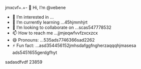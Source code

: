 jmxcvf+.+- 👋 Hi, I’m @vebene
- 👀 I’m interested in ...
- 🌱 I’m currently learning ...45hjmmhjrt
- 💞️ I’m looking to collaborate on ...scas547778532
- 📫 How to reach me ...jjmjeqwfvvfzxcxzcx
- 😄 Pronouns: ...535ads7746366sad2262
- ⚡ Fun fact: ...asd354456152jmhsdafggfngherzaqqqhjmasesa
ads5451655gerdgfhyt
<!---453dfs4505230xcvjyjrrer
vebene/vebene is a ✨ special ✨ repository becausdfse its `RE54ADME.md` (this file) appears on your GitHub151551155 profile.
You can click the Preview link to take a look atsdf your changes.nhghfewwefdsds
--->
sadasdfvdf
23859
